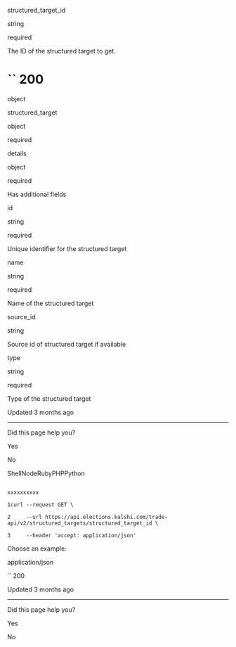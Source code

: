 structured\_target\_id

string

required

The ID of the structured target to get.

# `` 200

object

structured\_target

object

required

details

object

required

Has additional fields

id

string

required

Unique identifier for the structured target

name

string

required

Name of the structured target

source\_id

string

Source id of structured target if available

type

string

required

Type of the structured target

Updated 3 months ago

* * *

Did this page help you?

Yes

No

ShellNodeRubyPHPPython

```

xxxxxxxxxx

1curl --request GET \

2     --url https://api.elections.kalshi.com/trade-api/v2/structured_targets/structured_target_id \

3     --header 'accept: application/json'

```

Choose an example:

application/json

`` 200

Updated 3 months ago

* * *

Did this page help you?

Yes

No